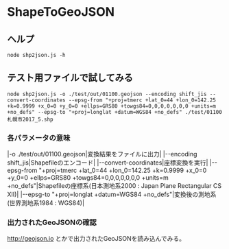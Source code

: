 ﻿# ShapeToGeoJSON
## ヘルプ
```
node shp2json.js -h
```
## テスト用ファイルで試してみる
```
node shp2json.js -o ./test/out/01100.geojson --encoding shift_jis --convert-coordinates --epsg-from "+proj=tmerc +lat_0=44 +lon_0=142.25 +k=0.9999 +x_0=0 +y_0=0 +ellps=GRS80 +towgs84=0,0,0,0,0,0,0 +units=m +no_defs" --epsg-to "+proj=longlat +datum=WGS84 +no_defs" ./test/01100札幌市2017_5.shp
```
### 各パラメータの意味

|-o ./test/out/01100.geojson|変換結果をファイルに出力|
|--encoding shift_jis|Shapefileのエンコード|
|--convert-coordinates|座標変換を実行|
|--epsg-from "+proj=tmerc +lat_0=44 +lon_0=142.25 +k=0.9999 +x_0=0 +y_0=0 +ellps=GRS80 +towgs84=0,0,0,0,0,0,0 +units=m +no_defs"|Shapefileの座標系(日本測地系2000 : Japan Plane Rectangular CS XII)|
|--epsg-to "+proj=longlat +datum=WGS84 +no_defs"|変換後の測地系(世界測地系1984 : WGS84)|

### 出力されたGeoJSONの確認
http://geojson.io とかで出力されたGeoJSONを読み込んでみる。
